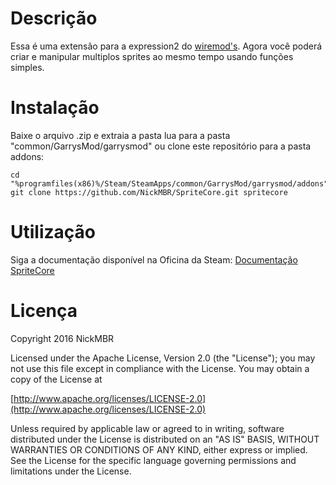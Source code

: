 # Descrição
Essa é uma extensão para a expression2 do [wiremod's](https://github.com/wiremod/wire). Agora você poderá criar e manipular multiplos sprites ao mesmo tempo usando funções simples.

# Instalação
Baixe o arquivo .zip e extraia a pasta lua para a pasta "common/GarrysMod/garrysmod" ou clone este repositório para a pasta addons:

	cd "%programfiles(x86)%/Steam/SteamApps/common/GarrysMod/garrysmod/addons"
    git clone https://github.com/NickMBR/SpriteCore.git spritecore

# Utilização
Siga a documentação disponível na Oficina da Steam: [Documentação SpriteCore](http://steamcommunity.com/workshop/filedetails/discussion/811333794/154642447926114946/)

# Licença
Copyright 2016 NickMBR

Licensed under the Apache License, Version 2.0 (the "License"); you may not use this file except in compliance with the License. You may obtain a copy of the License at

[http://www.apache.org/licenses/LICENSE-2.0](http://www.apache.org/licenses/LICENSE-2.0)

Unless required by applicable law or agreed to in writing, software distributed under the License is distributed on an "AS IS" BASIS, WITHOUT WARRANTIES OR CONDITIONS OF ANY KIND, either express or implied. See the License for the specific language governing permissions and limitations under the License.
